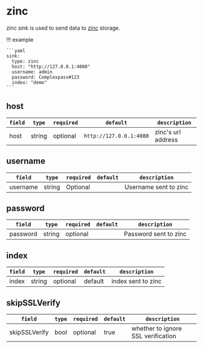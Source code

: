# zinc

zinc sink is used to send data to [zinc](https://github.com/zinclabs/zinc) storage.

!!! example

    ```yaml
    sink:
      type: zinc
      host: "http://127.0.0.1:4080"
      username: admin
      password: Complexpass#123
      index: "demo"    
    ```

## host

|    `field`   |    `type`    |  `required`  |  `default`  |  `description`  |
| ---------- | ----------- | ----------- | --------- | -------- |
| host | string | optional | `http://127.0.0.1:4080` | zinc's url address |

## username

|    `field`   |    `type`    |  `required`  |  `default`  |  `description`  |
| ---------- | ----------- | ----------- | --------- | -------- |
| username | string | Optional | | Username sent to zinc |

## password

|    `field`   |    `type`    |  `required`  |  `default`  |  `description`  |
| ---------- | ----------- | ----------- | --------- | -------- |
| password | string | optional | | Password sent to zinc |

## index

|    `field`   |    `type`    |  `required`  |  `default`  |  `description`  |
| ---------- | ----------- | ----------- | --------- | -------- |
| index | string | optional | default | index sent to zinc |

## skipSSLVerify

|    `field`   |    `type`    |  `required`  |  `default`  |  `description`  |
| ---------- | ----------- | ----------- | --------- | -------- |
| skipSSLVerify | bool | optional | true | whether to ignore SSL verification |
